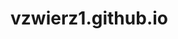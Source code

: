 # vzwierz1.github.io
<!-- The README should clearly explain the purpose of the website, technologies used, and instructions on how to view the website. -->

<!-- For assignment 1, my personal website is orgaized into 3 different pages- the home page, the resume page, and the visualization page -->

<!-- The home page, which can be navigated to through the bav bar under 'vanessa zwierzchowski' is a home page with a short bio about myself and my work.

The experience page, is a short page describing my experiene with work, where I have gone to school, and my further contact information.

Lastly, the visualization page (part 2 of the assignment) shows a bar graph visualization of "frequency of self-care tasks in the week" that my partner Dana and I created in-class. 
-->

